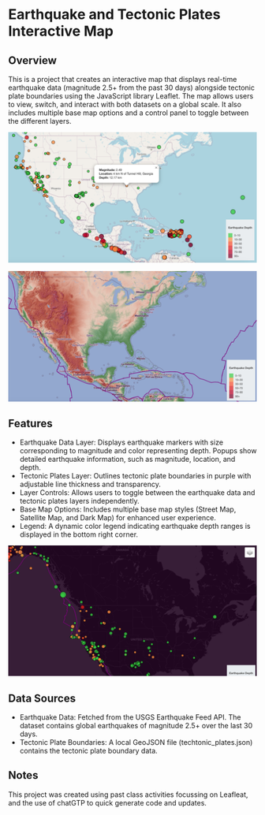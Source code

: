 # Earthquake and Tectonic Plates Interactive Map

## Overview
This is a project that creates an interactive map that displays real-time earthquake data (magnitude 2.5+ from the past 30 days) alongside tectonic plate boundaries using the JavaScript library Leaflet. The map allows users to view, switch, and interact with both datasets on a global scale. It also includes multiple base map options and a control panel to toggle between the different layers.

![Eartquake Layer](https://github.com/mariemsdiaz/leaflet_challenge/blob/main/Leaflet-Part-1/Images/Eartquake.png)

![Techtonic Layer](https://github.com/mariemsdiaz/leaflet_challenge/blob/main/Leaflet-Part-1/Images/techtonic_plates.png)


## Features
- Earthquake Data Layer: Displays earthquake markers with size corresponding to magnitude and color representing depth. Popups show detailed earthquake information, such as magnitude, location, and depth.
- Tectonic Plates Layer: Outlines tectonic plate boundaries in purple with adjustable line thickness and transparency.
- Layer Controls: Allows users to toggle between the earthquake data and tectonic plates layers independently.
- Base Map Options: Includes multiple base map styles (Street Map, Satellite Map, and Dark Map) for enhanced user experience.
- Legend: A dynamic color legend indicating earthquake depth ranges is displayed in the bottom right corner.

![Base Layers](https://github.com/mariemsdiaz/leaflet_challenge/blob/main/Leaflet-Part-1/Images/base_maps.png)

## Data Sources

- Earthquake Data: Fetched from the USGS Earthquake Feed API. The dataset contains global earthquakes of magnitude 2.5+ over the last 30 days.
- Tectonic Plate Boundaries: A local GeoJSON file (techtonic_plates.json) contains the tectonic plate boundary data.

## Notes

This project was created using past class activities focussing on Leafleat, and the use of chatGTP to quick generate code and updates. 